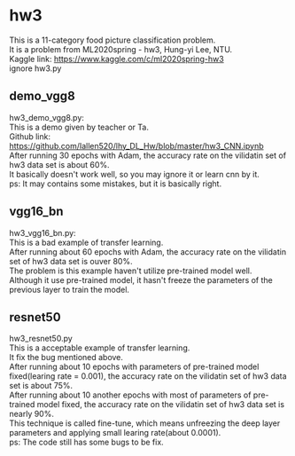 # hw3
This is a 11-category food picture classification problem.  
It is a problem from ML2020spring - hw3, Hung-yi Lee, NTU.  
Kaggle link: https://www.kaggle.com/c/ml2020spring-hw3  
ignore hw3.py  
## demo_vgg8
hw3_demo_vgg8.py:  
This is a demo given by teacher or Ta.  
Github link: https://github.com/Iallen520/lhy_DL_Hw/blob/master/hw3_CNN.ipynb  
After running 30 epochs with Adam, the accuracy rate on the vilidatin set of hw3 data set is about 60%.  
It basically doesn't work well, so you may ignore it or learn cnn by it.  
ps: It may contains some mistakes, but it is basically right.  
## vgg16_bn
hw3_vgg16_bn.py:  
This is a bad example of transfer learning.  
After running about 60 epochs with Adam, the accuracy rate on the vilidatin set of hw3 data set is ouver 80%.  
The problem is this example haven't utilize pre-trained model well.  
Although it use pre-trained model, it hasn't freeze the parameters of the previous layer to train the model.  
## resnet50
hw3_resnet50.py  
This is a acceptable example of transfer learning.  
It fix the bug mentioned above.  
After running about 10 epochs with parameters of pre-trained model fixed(learing rate = 0.001), the accuracy rate on the vilidatin set of hw3 data set is about 75%.  
After running about 10 another epochs with most of parameters of pre-trained model fixed, the accuracy rate on the vilidatin set of hw3 data set is nearly 90%.  
This technique is called fine-tune, which means unfreezing the deep layer parameters and applying small learing rate(about 0.0001).  
ps: The code still has some bugs to be fix.  